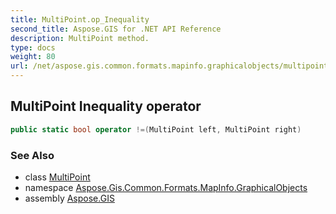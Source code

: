 ```yaml
---
title: MultiPoint.op_Inequality
second_title: Aspose.GIS for .NET API Reference
description: MultiPoint method. 
type: docs
weight: 80
url: /net/aspose.gis.common.formats.mapinfo.graphicalobjects/multipoint/op_inequality/
---
```

## MultiPoint Inequality operator

```csharp
public static bool operator !=(MultiPoint left, MultiPoint right)
```

### See Also

* class [MultiPoint](../)
* namespace [Aspose.Gis.Common.Formats.MapInfo.GraphicalObjects](../../multipoint/)
* assembly [Aspose.GIS](../../../)


